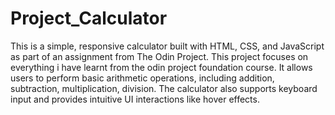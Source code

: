 # Project_Calculator
This is a simple, responsive calculator built with HTML, CSS, and JavaScript as part of an assignment from The Odin Project. This project focuses on everything i have learnt from the odin project foundation course. It allows users to perform basic arithmetic operations, including addition, subtraction, multiplication, division. The calculator also supports keyboard input and provides intuitive UI interactions like hover effects.